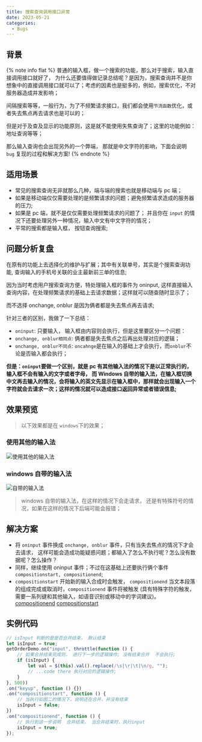 ```yaml
---
title: 搜索查询调用接口异常
date: 2023-05-21
categories:
  - Bugs
---
```




## 背景

{% note info flat %}
普通的输入框，做一个搜索的功能，那么对于搜索，输入直接调用接口就好了， 为什么还要值得做记录总结呢？是因为，搜索查询并不是你想象中的直接调用接口就可以了；考虑的因素也是挺多的，例如，搜索优化，不对服务器造成并发影响；

间隔搜索等等，一般行为，为了不频繁请求接口，我们都会使用`节流函数`优化，或者失去焦点再去请求也是可以的；

但是对于及查及显示的功能原则，这是就不能使用失焦查询了；这里的功能例如： 地址查询等等；

那么输入查询也会出现另外的一个弊端， 那就是中文字符的影响，下面会说明 `bug` 复现的过程和解决方案!
{% endnote %}

## 适用场景

- 常见的搜索查询无非就那么几种，端与端的搜索也就是移动端与 pc 端；
- 如果是移动端仅仅需要处理的是频繁请求的问题；避免频繁请求造成的服务器的压力;
- 如果是 pc 端，就不是仅仅需要处理频繁请求的问题了； 并且你在 `input` 的情况下还要处理另外一种情况，输入中文有中文字符的情况；
- 平常的搜索都是输入框， 按钮查询搜索;

## 问题分析复盘

在原有的功能上去选择化的维护与扩展；其中有关联单号，其实是个搜索查询功能, 查询输入的手机号关联的业主最新前三单的信息;

因为当时考虑用户搜索查询方便，特处理输入框的事件为 oninput, 这样直接输入查询内容，在处理频繁请求的基础上去请求数据；这样就可以随查随时显示了；

而不选择 onchange, onblur 是因为俩者都是失去焦点再去请求;

针对三者的区别，我做了一下总结：

- `oninput`: 只要输入， 输入框由内容则会执行，但是这里要区分一个问题：
- `onchange, onblur相同点`: 俩者都是失去焦点之后再出处理对应的逻辑；
- `onchange, onblur不同点`: `oncahnge`是在输入的基础上才会执行，而`onblur`不论是否输入都会执行；

**但是：`oninput`要做一个区别，就是 pc 有其他输入法的情况下是以正常执行的，输入框不会有输入的文字或者字母， 而 Windows 自带的输入法，在输入框切换中文再去输入的情况，会将输入的英文先显示在输入框中，那样就会出现输入一个字符就会去请求一次；这样的情况就可以造成接口返回异常或者错误信息;**

## 效果预览

> 以下效果都是在 `windows`下的效果；

### 使用其他的输入法

![使用其他的输入法](http://qiniu.wangxiaoze.wang/hexo-blog/search_1.png)

### windows 自带的输入法

![自带的输入法](http://qiniu.wangxiaoze.wang/hexo-blog/search_2.png)

> windows 自带的输入法，在这样的情况下会走请求， 还是有特殊符号的情况，如果在这样的情况下后端可能会报错；

## 解决方案

- 将 `oninput` 事件换成 `onchange, onblur` 事件，只有当失去焦点的情况下才会去请求， 这样可能会造成功能疑惑问题；都输入了怎么不执行呢？怎么没有数据呢？怎么操作？
- 同样，继续使用 oninput 事件；不过在这基础上还要执行俩个事件 `compositionstart, compositionend`;
- `compositionstart` 开始新的输入合成时会触发， `compositionend` 当文本段落的组成完成或取消时，`compositionend` 事件将被触发 (具有特殊字符的触发，需要一系列键和其他输入，如语音识别或移动中的字词建议)。[compositionend](https://developer.mozilla.org/zh-CN/docs/Web/API/Element/compositionend_event) [compositionstart](https://developer.mozilla.org/zh-CN/docs/Web/API/Element/compositionstart_event)

## 实例代码

```js
// isInput 判断的是是否合并结束， 默认结束
let isInput = true;
getOrderDemo.on("input", throttle(function () {
    // 如果合并结束完成则， 进行下一步的逻辑操作; 没有结束合并  不会执行;
    if (isInput) {
        let val = $(this).val().replace(/\s|\r|\t|\n/g, "");
        // ...code there 执行对应的逻辑操作;
    }
}, 500))
.on("keyup", function () {})
.on("compositionstart", function () {
    // 当执行如图二的情况下，说明还在合并，并没有结束
    isInput = false;
})
.on("compositionend", function () {
    // 执行到这一步说明  合并结束， 当合并结束时，执行input
    isInput = true;
});
```
